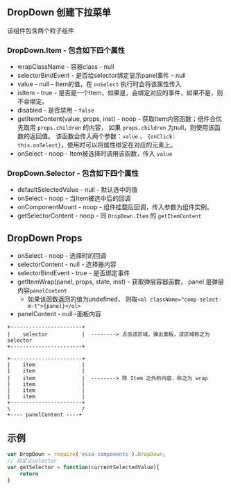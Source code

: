## DropDown 创建下拉菜单
该组件包含两个粒子组件

### DropDown.Item - 包含如下四个属性
+ wrapClassName - 容器class - null
+ selectorBindEvent - 是否给selector绑定显示panel事件 - null
+ value - null - Item的值，在 `onSelect` 执行时会将该属性传入
+ isItem - true - 是否是一个Item，如果是，会绑定对应的事件，如果不是，则不会绑定。
+ disabled - 是否禁用 - `false`
+ getItemContent(value, props, inst) - noop - 获取Item内容函数；组件会优先取用 `props.children` 的内容，
  如果 `props.children` 为null，则使用该函数的返回值。
  该函数会传入两个参数：`value` 、 `{onClick: this.onSelect}`，使用时可以将属性绑定在对应的元素上。
+ onSelect - noop - Item被选择时调用该函数，传入 `value`
  
### DropDown.Selector - 包含如下四个属性
+ defaultSelectedValue - null - 默认选中的值
+ onSelect - noop - 当Item被选中后的回调
+ onComponentMount - noop - 组件挂载后回调，传入参数为组件实例。
+ getSelectorContent - noop - 同 `DropDown.Item` 的 `getItemContent`

## DropDown Props
+ onSelect - noop - 选择时的回调
+ selectorContent - null - 选择器内容
+ selectorBindEvent - true - 是否绑定事件
+ getItemWrap(panel, props, state, inst) - 获取弹层容器函数，
panel 是弹层内容`panelContent`
  - 如果该函数返回的值为undefined，
    则取`<ol className="comp-select-m-t">{panel}</ol>`
+ panelContent - null -面板内容
```
+-----------------------+
|    selector           |  --------> 点击该区域，弹出面板，该区域称之为 selector
+-----------------------+

+-----------------------+
|    item               |
|    item               |
|    item               |  --------> 除 Item 之外的内容，称之为 wrap
|    item               |
|    item               |
|    item               |
+-----------------------+
\                       /
+---- panelContent ----+
```
## 示例
```JavaScript
var DropDown = require('essa-components').DropDown;
// 自定义selector
var getSelector = function(currentSelectedValue){
    return 
}
```